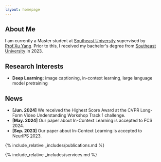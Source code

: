 ```yaml
---
layout: homepage
---
```


## About Me

I am currently a Master student at [Southeast University](https://www.seu.edu.cn/) supervised by [Prof.Xu Yang](https://yxpalmweb.github.io/). Prior to this, I received my bachelor's degree from [Southeast University](https://www.seu.edu.cn/) in 2023. 

## Research Interests

- **Deep Learning:** image captioning, in-context learning, large language model pretraining

## News

- **[Jun. 2024]** We received the Highest Score Award at the CVPR Long-Form Video Understanding Workshop Track 1 challenge.
- **[May. 2024]** Our paper about In-Context Learning is accepted to FCS 2024.
- **[Sep. 2023]** Our paper about In-Context Learning is accepted to NeurIPS 2023.

{% include_relative _includes/publications.md %}

{% include_relative _includes/services.md %}
